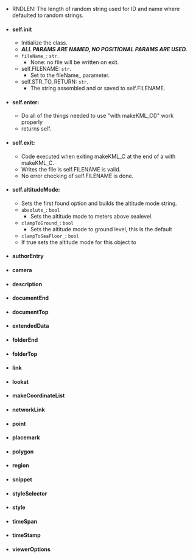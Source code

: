 

  - RNDLEN: The length of random string used for ID and name where defaulted to random strings.

  - #### self.__init__
    - Initialize the class.
    - ***ALL PARAMS ARE NAMED, NO POSITIONAL PARAMS ARE USED.***
    - `fileName_`: `str`.
      - None: no file will be written on exit.
    - self.FILENAME: `str`.
      - Set to the fileName_ parameter.
    - self.STR_TO_RETURN: `str`.
      - The string assembled and or saved to self.FILENAME.
  - #### self.__enter__:
    - Do all of the things needed to use "with makeKML_C()" work properly
    - returns self.
  - #### self.__exit__:
    - Code executed when exiting makeKML_C at the end of a with makeKML_C.
    - Writes the file is self.FILENAME is valid.
    - No error checking of self.FILENAME is done.
  - #### self.altitudeMode:
    - Sets the first found option and builds the altitude mode string.
    - `absolute_`: `bool`
      - Sets the altitude mode to meters above sealevel.
    - `clampToGround_`: `bool`
      - Sets the altitude mode to ground level, this is the default
    - `clampToSeaFloor_`: `bool`
    - If true sets the altitude mode for this object to
  - #### authorEntry
  - #### camera
  - #### description
  - #### documentEnd
  - #### documentTop
  - #### extendedData
  - #### folderEnd
  - #### folderTop
  - #### link
  - #### lookat
  - #### makeCoordinateList
  - #### networkLink
  - #### point
  - #### placemark
  - #### polygon
  - #### region
  - #### snippet
  - #### styleSelector
  - #### style
  - #### timeSpan
  - #### timeStamp
  - #### viewerOptions
